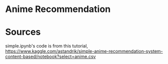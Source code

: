 # Anime Recommendation

# Sources
simple.ipynb's code is from this tutorial, https://www.kaggle.com/astandrik/simple-anime-recommendation-system-content-based/notebook?select=anime.csv
